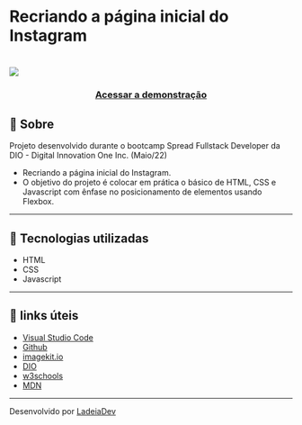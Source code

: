 <h1>Recriando a página inicial do Instagram</h1>

<h1>
  <img src="https://ik.imagekit.io/ladeiaDev/Captura_de_tela_2022-05-15_170159_MQSfllidA.png?ik-sdk-version=javascript-1.4.3&updatedAt=1652644949778">
</h1>

<h3 align="center">
  <a href="https://profound-kitten-87b386.netlify.app/" target="_blank">Acessar a demonstração</a>
</h3>

## 🎫 Sobre

Projeto desenvolvido durante o bootcamp Spread Fullstack Developer da DIO - Digital Innovation One Inc. (Maio/22)
- Recriando a página inicial do Instagram.
- O objetivo do projeto é colocar em prática o básico de HTML, CSS  e Javascript com ênfase no posicionamento de elementos usando Flexbox.

---

## 🚀 Tecnologias utilizadas

- HTML
- CSS
- Javascript

---

## 🔗 links úteis

- [Visual Studio Code](https://code.visualstudio.com/)
- [Github](https://github.com/)
- [imagekit.io](https://imagekit.io/)
- [DIO](dio.me)
- [w3schools](https://www.w3schools.com/)
- [MDN](https://developer.mozilla.org/)

---

Desenvolvido por [LadeiaDev](https://ladeia.dev.br/)
